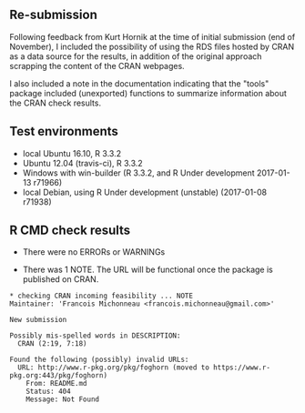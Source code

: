 ## Re-submission

Following feedback from Kurt Hornik at the time of initial submission (end of
November), I included the possibility of using the RDS files hosted by CRAN as a
data source for the results, in addition of the original approach scrapping the
content of the CRAN webpages.

I also included a note in the documentation indicating that the "tools" package
included (unexported) functions to summarize information about the CRAN check
results.

## Test environments

- local Ubuntu 16.10, R 3.3.2
- Ubuntu 12.04 (travis-ci), R 3.3.2
- Windows with win-builder (R 3.3.2, and R Under development 2017-01-13 r71966)
- local Debian, using R Under development (unstable) (2017-01-08 r71938)

## R CMD check results

- There were no ERRORs or WARNINGs

- There was 1 NOTE. The URL will be functional once the package is published on
  CRAN.

```
* checking CRAN incoming feasibility ... NOTE
Maintainer: 'Francois Michonneau <francois.michonneau@gmail.com>'

New submission

Possibly mis-spelled words in DESCRIPTION:
  CRAN (2:19, 7:18)

Found the following (possibly) invalid URLs:
  URL: http://www.r-pkg.org/pkg/foghorn (moved to https://www.r-pkg.org:443/pkg/foghorn)
    From: README.md
    Status: 404
    Message: Not Found
```
